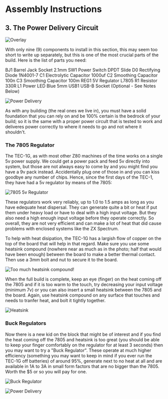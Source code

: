 # Assembly Instructions

## 3. The Power Delivery Circuit
![Overlay](./pictures/power_overlay.jpg)

With only nine (9) components to install in this section, this may seem too short to write up separately, but this is one of the most crucial parts of the build.
Here is the list of parts you need:

BJ1  Barrel Jack  Socket 2.1mm
SW1  Power Switch  DPDT Slide
D0  Rectifying Diode  1N4001-7
C1  Electrolytic Capacitor  1000uf
C2  Smoothing Capacitor  100n
C3  Smoothing Capacitor  100m
REG1  5V Regulator  L7805
R1  Resistor  330R
L1  Power LED  Blue 5mm
USB1  USB-B Socket  (Optional - See Notes Below)

![Power Delivery](./pictures/power_delivery.jpg)

As with any building (the real ones we live in), you must have a solid foundation that you can rely on and be 100% certain is the bedrock of your build; so it is the same with a proper power circult that is tested to work and deliveres power correctly to where it needs to go and not where it shouldn't.

### The 7805 Regulator
The TEC-1G, as with most other Z80 machines of the time works on a single 5v power supply. We could get a power pack and feed 5v directly into system, but those are not always easy to come by and you might find you have a 9v pack instead. Accidentally plug one of those in and you can kiss goodbye any number of chips. Hence, since the first days of the TEC-1, they have had a 5v regulator by means of the 7805:

![7805 5v Regulator](./pictures/7805.jpg)

These regulators work very reliably, up to 1.0 to 1.5 amps as long as you have edequate heat dispersal. They can generate quite a bit or heat if put them under heavy load or have to deal with a high input voltage. But they also need a high enough input voltage before they operate correctly. So overall, they are not very efficient and can make a lot of heat that did cause problems with enclosed systems like the ZX Spectrum.

To help with heat disipation, the TEC-1G has a largish flow of copper on the top of the board that will help in that regard. Make sure you use some heatsink compound (nowhere near as much as in the photo; half that would have been enough) between the board to make a better thermal contact. Then use a 3mm bolt and nut to secure it to the board.

![Too much heatsink compound!](./pictures/heatsink_compound.jpg)

When the full build is complete, keep an eye (finger) on the heat coming off the 7805 and if it is too warm to the touch, try decreasing your input voltage (minimum 7v) or you can also insert a small heatsink between the 7805 and the board. Again, use heatsink compound on any surface that touches and needs to tranfer heat, and bolt it tightly together.

![Heatsink](./pictures/heatsink.jpg)

### Buck Regulators
Now there is a new kid on the block that might be of interest and if you find the heat coming off the 7805 and heatsink is too great (you should be able to keep your finger comfortably on the regulator for at least 3 seconds) then you may want to try a "Buck Regulator". These operate at much higher efficiency (something you may want to keep in mind if you ever run the TEC-1G off batteries) of around 95%, generate next to no heat at all and are available in 1A to 3A in small form factors that are no bigger than the 7805. Worth the $5 or so you will pay for one.

![Buck Regulator](./pictures/buck_reg.jpg)

![Power Delivery](./pictures/power_delivery_complete.jpg)
